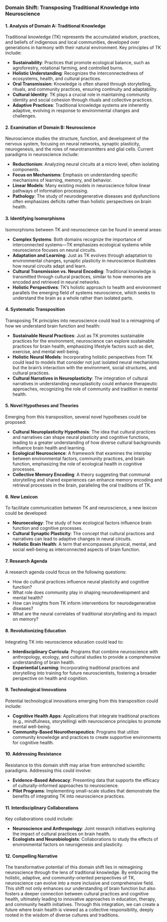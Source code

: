 ### Domain Shift: Transposing Traditional Knowledge into Neuroscience

#### 1. Analysis of Domain A: Traditional Knowledge
Traditional knowledge (TK) represents the accumulated wisdom, practices, and beliefs of indigenous and local communities, developed over generations in harmony with their natural environment. Key principles of TK include:

- **Sustainability**: Practices that promote ecological balance, such as agroforestry, rotational farming, and controlled burns.
- **Holistic Understanding**: Recognizes the interconnectedness of ecosystems, health, and cultural practices.
- **Oral Transmission**: Knowledge is often shared through storytelling, rituals, and community practices, ensuring continuity and adaptability.
- **Cultural Identity**: TK plays a crucial role in maintaining community identity and social cohesion through rituals and collective practices.
- **Adaptive Practices**: Traditional knowledge systems are inherently adaptive, evolving in response to environmental changes and challenges.

#### 2. Examination of Domain B: Neuroscience
Neuroscience studies the structure, function, and development of the nervous system, focusing on neural networks, synaptic plasticity, neurogenesis, and the roles of neurotransmitters and glial cells. Current paradigms in neuroscience include:

- **Reductionism**: Analyzing neural circuits at a micro level, often isolating components.
- **Focus on Mechanisms**: Emphasis on understanding specific mechanisms of learning, memory, and behavior.
- **Linear Models**: Many existing models in neuroscience follow linear pathways of information processing.
- **Pathology**: The study of neurodegenerative diseases and dysfunctions often emphasizes deficits rather than holistic perspectives on brain health.

#### 3. Identifying Isomorphisms
Isomorphisms between TK and neuroscience can be found in several areas:

- **Complex Systems**: Both domains recognize the importance of interconnected systems—TK emphasizes ecological systems while neuroscience focuses on neural circuits.
- **Adaptation and Learning**: Just as TK evolves through adaptation to environmental changes, synaptic plasticity in neuroscience illustrates how neural circuits adapt and learn.
- **Cultural Transmission vs. Neural Encoding**: Traditional knowledge is transmitted through cultural practices, similar to how memories are encoded and retrieved in neural networks.
- **Holistic Perspectives**: TK’s holistic approach to health and environment parallels the emerging field of systems neuroscience, which seeks to understand the brain as a whole rather than isolated parts.

#### 4. Systematic Transposition
Transposing TK principles into neuroscience could lead to a reimagining of how we understand brain function and health:

- **Sustainable Neural Practices**: Just as TK promotes sustainable practices for the environment, neuroscience can explore sustainable practices for brain health, emphasizing lifestyle factors such as diet, exercise, and mental well-being.
- **Holistic Neural Models**: Incorporating holistic perspectives from TK could lead to models that consider not just isolated neural mechanisms but the brain’s interaction with the environment, social structures, and cultural practices.
- **Cultural Narratives in Neuroplasticity**: The integration of cultural narratives in understanding neuroplasticity could enhance therapeutic approaches, recognizing the role of community and tradition in mental health.

#### 5. Novel Hypotheses and Theories
Emerging from this transposition, several novel hypotheses could be proposed:

- **Cultural Neuroplasticity Hypothesis**: The idea that cultural practices and narratives can shape neural plasticity and cognitive functions, leading to a greater understanding of how diverse cultural backgrounds influence brain health and learning.
- **Ecological Neuroscience**: A framework that examines the interplay between environmental factors, community practices, and brain function, emphasizing the role of ecological health in cognitive processes.
- **Collective Memory Encoding**: A theory suggesting that communal storytelling and shared experiences can enhance memory encoding and retrieval processes in the brain, paralleling the oral traditions of TK.

#### 6. New Lexicon
To facilitate communication between TK and neuroscience, a new lexicon could be developed:

- **Neuroecology**: The study of how ecological factors influence brain function and cognitive processes.
- **Cultural Synaptic Plasticity**: The concept that cultural practices and narratives can lead to adaptive changes in neural circuits.
- **Holistic Brain Health**: A term that encompasses physical, mental, and social well-being as interconnected aspects of brain function.

#### 7. Research Agenda
A research agenda could focus on the following questions:

- How do cultural practices influence neural plasticity and cognitive function?
- What role does community play in shaping neurodevelopment and mental health?
- How can insights from TK inform interventions for neurodegenerative diseases?
- What are the neural correlates of traditional storytelling and its impact on memory?

#### 8. Revolutionizing Education
Integrating TK into neuroscience education could lead to:

- **Interdisciplinary Curricula**: Programs that combine neuroscience with anthropology, ecology, and cultural studies to provide a comprehensive understanding of brain health.
- **Experiential Learning**: Incorporating traditional practices and storytelling into training for future neuroscientists, fostering a broader perspective on health and cognition.

#### 9. Technological Innovations
Potential technological innovations emerging from this transposition could include:

- **Cognitive Health Apps**: Applications that integrate traditional practices (e.g., mindfulness, storytelling) with neuroscience principles to promote mental well-being.
- **Community-Based Neurotherapeutics**: Programs that utilize community knowledge and practices to create supportive environments for cognitive health.

#### 10. Addressing Resistance
Resistance to this domain shift may arise from entrenched scientific paradigms. Addressing this could involve:

- **Evidence-Based Advocacy**: Presenting data that supports the efficacy of culturally-informed approaches to neuroscience.
- **Pilot Programs**: Implementing small-scale studies that demonstrate the benefits of integrating TK into neuroscience practices.

#### 11. Interdisciplinary Collaborations
Key collaborations could include:

- **Neuroscience and Anthropology**: Joint research initiatives exploring the impact of cultural practices on brain health.
- **Ecologists and Neurobiologists**: Collaborations to study the effects of environmental factors on neurogenesis and plasticity.

#### 12. Compelling Narrative
The transformative potential of this domain shift lies in reimagining neuroscience through the lens of traditional knowledge. By embracing the holistic, adaptive, and community-oriented perspectives of TK, neuroscience can evolve into a more inclusive and comprehensive field. This shift not only enhances our understanding of brain function but also fosters a deeper connection between cultural practices and cognitive health, ultimately leading to innovative approaches in education, therapy, and community health initiatives. Through this integration, we can create a future where brain health is viewed as a collective responsibility, deeply rooted in the wisdom of diverse cultures and traditions.